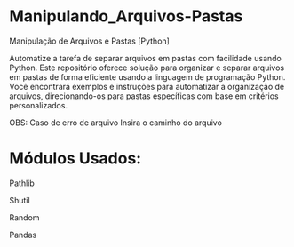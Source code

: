 # Manipulando_Arquivos-Pastas
 Manipulação de Arquivos e Pastas [Python]
 
Automatize a tarefa de separar arquivos em pastas com facilidade usando Python.
Este repositório oferece solução para organizar e separar arquivos em pastas de forma eficiente usando a linguagem de programação Python.
Você encontrará exemplos e instruções para automatizar a organização de arquivos, direcionando-os para pastas específicas com base em critérios personalizados.

OBS: Caso de erro de arquivo Insira o caminho do arquivo

# Módulos Usados:
Pathlib

Shutil

Random

Pandas
